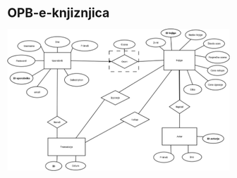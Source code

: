 # OPB-e-knjiznjica

![alt tag](https://github.com/AnjaTrobec/OPB-e-knjiznica/blob/main/eknjiznica1.png)

